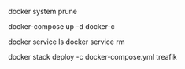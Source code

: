docker system prune

docker-compose up -d
docker-c

docker service ls
docker service rm

docker stack deploy -c docker-compose.yml treafik